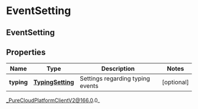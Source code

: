 # EventSetting

## EventSetting

## Properties

|Name | Type | Description | Notes|
|------------ | ------------- | ------------- | -------------|
| **typing** | [**TypingSetting**](TypingSetting) | Settings regarding typing events | [optional] |



_PureCloudPlatformClientV2@166.0.0_
